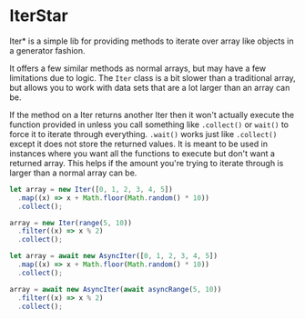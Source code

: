 # IterStar

Iter* is a simple lib for providing methods to iterate over array like objects
in a generator fashion.

It offers a few similar methods as normal arrays, but may have a few limitations
due to logic. The `Iter` class is a bit slower than a traditional array, but
allows you to work with data sets that are a lot larger than an array can be.

If the method on a Iter returns another Iter then it won't actually execute the
function provided in unless you call something like `.collect()` or `wait()` to
force it to iterate through everything. `.wait()` works just like `.collect()`
except it does not store the returned values. It is meant to be used in
instances where you want all the functions to execute but don't want a returned
array. This helps if the amount you're trying to iterate through is larger than
a normal array can be.

```ts
let array = new Iter([0, 1, 2, 3, 4, 5])
  .map((x) => x + Math.floor(Math.random() * 10))
  .collect();

array = new Iter(range(5, 10))
  .filter((x) => x % 2)
  .collect();
```

```ts
let array = await new AsyncIter([0, 1, 2, 3, 4, 5])
  .map((x) => x + Math.floor(Math.random() * 10))
  .collect();

array = await new AsyncIter(await asyncRange(5, 10))
  .filter((x) => x % 2)
  .collect();
```
